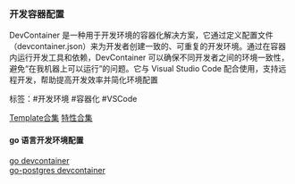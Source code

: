 ### 开发容器配置

DevContainer 是一种用于开发环境的容器化解决方案，它通过定义配置文件（devcontainer.json）来为开发者创建一致的、可重复的开发环境。通过在容器内运行开发工具和依赖，DevContainer 可以确保不同开发者之间的环境一致性，避免“在我机器上可以运行”的问题。它与 Visual Studio Code 配合使用，支持远程开发，帮助提高开发效率并简化环境配置

标签：#开发环境 #容器化 #VSCode

[Template合集](https://containers.dev/templates)
[特性合集](https://containers.dev/features)


#### go 语言开发环境配置
[go devcontainer](./go/devcontainer.json)  
[go-postgres devcontainer](./go/go-postgres/.devcontainer/devcontainer.json)